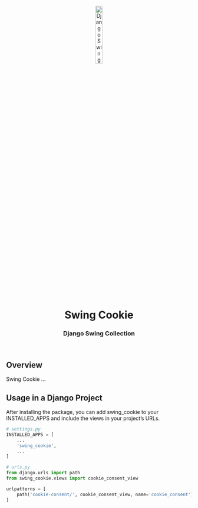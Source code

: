 <p align="center">
    <img src="https://github.com/scape-agency/swing.dj/blob/85830584264bca52c02e1f0dcfa3648f84783805/res/swing-logo.png" width="20%" height="20%" alt="Django Swing Logo">
</p>
<h1 align='center' style='border-bottom: none;'>Swing Cookie</h1>
<h3 align='center'>Django Swing Collection</h3>
<br/>

## Overview

Swing Cookie ...

## Usage in a Django Project

After installing the package, you can add swing_cookie to your INSTALLED_APPS and include the views in your project’s URLs.

``` python
# settings.py
INSTALLED_APPS = [
    ...
    'swing_cookie',
    ...
]   
```

``` python
# urls.py
from django.urls import path
from swing_cookie.views import cookie_consent_view

urlpatterns = [
    path('cookie-consent/', cookie_consent_view, name='cookie_consent'),
]
```
